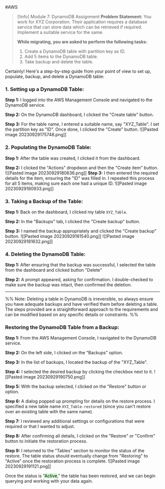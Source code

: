 #AWS

> [!info] Module 7: DynamoDB Assignment
> **Problem Statement:** 
> You work for XYZ Corporation. Their application requires a database service that can store data which can be retrieved if required. Implement a suitable service for the same. 
> 
> **While migrating, you are asked to perform the following tasks:** 
> 1. Create a DynamoDB table with partition key as ID. 
> 2. Add 5 items to the DynamoDB table. 
> 3. Take backup and delete the table.


Certainly! Here's a step-by-step guide from your point of view to set up, populate, backup, and delete a DynamoDB table:

### **1. Setting up a DynamoDB Table:**

**Step 1:** I logged into the AWS Management Console and navigated to the DynamoDB service.

**Step 2:** On the DynamoDB dashboard, I clicked the "Create table" button.

**Step 3:** For the table name, I entered a suitable name, say "XYZ_Table". I set the partition key as "ID". Once done, I clicked the "Create" button.
![[Pasted image 20230929175748.png]]
### **2. Populating the DynamoDB Table:**

**Step 1:** After the table was created, I clicked it from the dashboard.

**Step 2:** I clicked the "Actions" dropdwon and then the "Create item" button.
![[Pasted image 20230929180636.png]]
**Step 3:** I then entered the required details for the item, ensuring the "ID" was filled in. I repeated this process for all 5 items, making sure each one had a unique ID.
![[Pasted image 20230929180933.png]]
### **3. Taking a Backup of the Table:**

**Step 1:** Back on the dashboard, I clicked my table `XYZ_Table`.

**Step 2:** In the "Backups" tab, I clicked the "Create backup" button.

**Step 3:** I named the backup appropriately and clicked the "Create backup" button.
![[Pasted image 20230929181540.png]]
![[Pasted image 20230929181632.png]]
### **4. Deleting the DynamoDB Table:**

**Step 1:** After ensuring that the backup was successful, I selected the table from the dashboard and clicked button "Delete"

**Step 2:** A prompt appeared, asking for confirmation. I double-checked to make sure the backup was intact, then confirmed the deletion.

---
%%
Note: Deleting a table in DynamoDB is irreversible, so always ensure you have adequate backups and have verified them before deleting a table. The steps provided are a straightforward approach to the requirements and can be modified based on any specific details or constraints.
%%


### **Restoring the DynamoDB Table from a Backup:**

**Step 1:** From the AWS Management Console, I navigated to the DynamoDB service.

**Step 2:** On the left side, I clicked on the "Backups" option.

**Step 3:** In the list of backups, I located the backup of the "XYZ_Table".

**Step 4:** I selected the desired backup by clicking the checkbox next to it.
![[Pasted image 20230929190750.png]]

**Step 5:** With the backup selected, I clicked on the "Restore" button or option.

**Step 6:** A dialog popped up prompting for details on the restore process. I specified a new table name `XYZ_Table-restored` (since you can't restore over an existing table with the same name).

**Step 7:** I reviewed any additional settings or configurations that were required or that I wanted to adjust.

**Step 8:** After confirming all details, I clicked on the "Restore" or "Confirm" button to initiate the restoration process.

**Step 9:** I returned to the "Tables" section to monitor the status of the restore. The table status should eventually change from "Restoring" to "Active" once the restoration process is complete.
![[Pasted image 20230929191121.png]]

Once the status is "<mark style="background: #BBFABBA6;">Active</mark>," the table has been restored, and we can begin querying and working with your data again. 